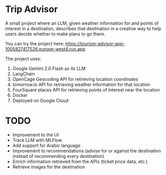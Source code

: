 # Trip Advisor
A small project where an LLM, given weather information for and points of interest in a destination, describes that destination in a creative way to help users decide whether to make plans to go there.

You can try the project here: https://tourism-advisor-app-1005827417526.europe-west4.run.app

The project uses:
1. Google Gemini 2.0 Flash as its LLM
2. LangChain
3. OpenCage Geocoding API for retrieving location coordinates
4. tomorrow.io API for retrieving weather information for that location
5. FourSquare places API for retrieving points of interest near the location
6. Docker
7. Deployed on Google Cloud

# TODO
- Improvement to the UI
- Track LLM with MLFlow
- Add support for Arabic language
- Improvement to recommendations (advise for or against the destination instead of recommending every destination)
- Enrich information retrieved from the APIs (ticket price data, etc.)
- Retrieve images for the destination